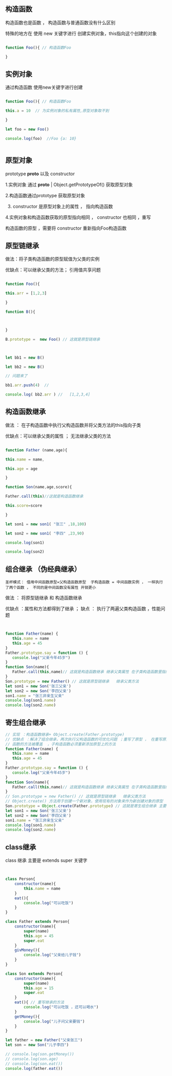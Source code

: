 
## 构造函数  

构造函数也是函数 ， 构造函数与普通函数没有什么区别 

特殊的地方在  使用 new 关键字进行 创建实例对象，this指向这个创建的对象 

``` js

function Foo(){ // 构造函数Foo  

}

```

## 实例对象 

通过构造函数 使用new关键字进行创建  

``` js

function Foo(){ // 构造函数Foo  

this.a = 10  // 为实例对象的私有属性,原型对象取不到 

}

let foo = new Foo()

console.log(foo)  //Foo {a: 10}



```

## 原型对象 

prototype    __proto__   以及 constructor

1.实例对象 通过 __proto__  |  Object.getPrototypeOf() 获取原型对象 

2.构造函数通过prototype 获取原型对象

3. constructor 是原型对象上的属性 ， 指向构造函数 

4.实例对象和构造函数获取的原型指向相同 ， constructor 也相同 ，重写

构造函数的原型 ，需要将 constructor 重新指向Foo构造函数





## 原型链继承 

做法：将子类构造函数的原型赋值为父类的实例

优缺点：可以继承父类的方法； 引用值共享问题   

``` js

function Foo(){

this.arr = [1,2,3]

}

function B(){



}

B.prototype =  new Foo() // 这就是原型链继承 



let bb1 = new B()

let bb2 = new B()

// 问题来了  

bb1.arr.push(4)  // 

console.log( bb2.arr ) //   [1,2,3,4] 

```

## 构造函数继承 

做法 ： 在子构造函数中执行父构造函数并将父类方法的this指向子类

优缺点：可以继承父类的属性 ； 无法继承父类的方法 

```js

function Father (name,age){

this.name = name,

this.age = age 

}

function Son(name,age,score){

Father.call(this)//这就是构造函数继承

this.score=score

}

let son1 = new son1( "张三" ,18,100)

let son2 = new son1( "李四" ,23,90)  

console.log(son1)

console.log(son2)

```

## 组合继承 （伪经典继承）
    圣杯模式： 借用中间函数原型=父构造函数原型  子构造函数 = 中间函数实例 ， 一样执行了两个函数 ， 不同的是中间函数没有属性 开销更小 

做法 ： 将原型链继承  和 构造函数继承

优缺点 ：属性和方法都得到了继承 ； 缺点 ： 执行了两遍父类构造函数 ，性能问题  
```js


function Father(name) {
   this.name = name
   this.age = 45
}
Father.prototype.say = function () {
   console.log("父亲今年45岁")
}
function Son(name){
   Father.call(this,name)// 这就是构造函数继承 继承父类属性 在子类构造函数里指向父类函数并指向子类this
}
Son.prototype = new Father() // 这就是原型链继承   继承父类方法
let son1 = new Son('张三父亲')
let son2 = new Son('李四父亲')
son1.name = "张三非亲生父亲"
console.log(son1.name)
console.log(son2.name)
```
##  寄生组合继承
```js
// 实现 ：构造函数继承+ Object.create(Father.prototype)
// 优缺点 ：解决了组合继承，两次执行父构造函数的可优化问题 ；重写了原型 ， 在重写原型之前的子构造
// 函数的方法被覆盖  ，子构造函数必须重新添加原型上的方法
function Father(name) {
   this.name = name
   this.age = 45
}
Father.prototype.say = function () {
   console.log("父亲今年45岁")
}
function Son(name){
   Father.call(this,name)// 这就是构造函数继承 继承父类属性 在子类构造函数里指向父类函数并指向子类this
}
// Son.prototype = new Father() // 这就是原型链继承   继承父类方法
// Object.create() 方法用于创建一个新对象，使用现有的对象来作为新创建对象的原型
Son.prototype = Object.create(Father.prototype) // 这就是寄生组合继承 主要步骤
let son1 = new Son('张三父亲')
let son2 = new Son('李四父亲')
son1.name = "张三非亲生父亲"
console.log(son1.name)
console.log(son2.name)
```

## class继承 
class 继承  主要是 extends  super 关键字
```js


class Person{
    constructor(name){
        this.name = name 
    }
    eat(){
        console.log("可以吃饭")
    }
}

class Father extends Person{
    constructor(name){
        super(name)
        this.age = 45
        super.eat
    }
    givMoney(){
        console.log("父亲给儿子钱")
    }
}

class Son extends Person{
    constructor(name){
        super(name)
        this.age = 15
        super.eat
    }
    eat(){ // 重写继承的方法 
        console.log("可以吃饭 ，还可以喝水")
    }
    getMoney(){
        console.log("儿子问父亲要钱")
    }
}

let father = new Father("父亲张三")
let son = new Son("儿子李四")

// console.log(son.getMoney())
// console.log(son.age) 
// console.log(son.eat()) 
console.log(father.eat())
```


